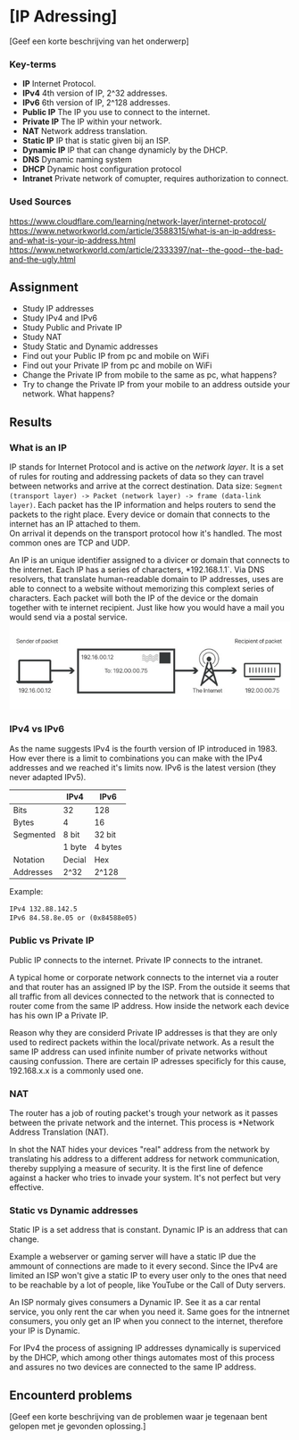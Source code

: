 # [IP Adressing]
[Geef een korte beschrijving van het onderwerp]

### Key-terms
- **IP** Internet Protocol.  
- **IPv4** 4th version of IP, 2^32 addresses.  
- **IPv6** 6th version of IP, 2^128 addresses.  
- **Public IP** The IP you use to connect to the internet.  
- **Private IP** The IP within your network.  
- **NAT** Network address translation.  
- **Static IP** IP that is static given bij an ISP. 
- **Dynamic IP** IP that can change dynamicly by the DHCP.
- **DNS** Dynamic naming system
- **DHCP** Dynamic host configuration protocol
- **Intranet** Private network of comupter, requires authorization to connect. 


### Used Sources
https://www.cloudflare.com/learning/network-layer/internet-protocol/  
https://www.networkworld.com/article/3588315/what-is-an-ip-address-and-what-is-your-ip-address.html  
https://www.networkworld.com/article/2333397/nat--the-good--the-bad-and-the-ugly.html  

## Assignment
- Study IP addresses
- Study IPv4 and IPv6
- Study Public and Private IP
- Study NAT
- Study Static and Dynamic addresses
- Find out your Public IP from pc and mobile on WiFi
- Find out your Private IP from pc and mobile on WiFi
- Change the Private IP from mobile to the same as pc, what happens?
- Try to change the Private IP from your mobile to an address outside your network. What happens?

## Results
### What is an IP
IP stands for Internet Protocol and is active on the *network layer*. It is a set of rules for routing and addressing packets of data so they can travel between networks and arrive at the correct destination. Data size: ``Segment (transport layer) -> Packet (network layer) -> frame (data-link layer)``.
Each packet has the IP information and helps routers to send the packets to the right place. Every device or domain that connects to the internet has an IP attached to them.  
On arrival it depends on the transport protocol how it's handled. The most common ones are TCP and UDP.

An IP is an unique identifier assigned to a divicer or domain that connects to the internet. Each IP has a series of characters, *192.168.1.1`. Via DNS resolvers, that translate human-readable domain to IP addresses, uses are able to connect to a website without memorizing this complext series of characters. Each packet will both the IP of the device or the domain together with te internet recipient. Just like how you would have a mail you would send via a postal service. 
![Screenshot IP addressing](../00_includes/NTW-01/IP_how_does_it_work.jpg)



### IPv4 vs IPv6
As the name suggests IPv4 is the fourth version of IP introduced in 1983. How ever there is a limit to combinations you can make with the IPv4 addresses and we reached it's limits now. IPv6 is the latest version (they never adapted IPv5). 

||IPv4|IPv6|
|---|---|---|
|Bits|32|128|
|Bytes|4|16|
|Segmented| 8 bit | 32 bit |
|| 1 byte | 4 bytes|
|Notation|Decial|Hex|
Addresses|2^32|2^128|


Example: 
``` 
IPv4 132.88.142.5 
IPv6 84.58.8e.05 or (0x84588e05)  
```


### Public vs Private IP
Public IP connects to the internet.
Private IP connects to the intranet. 

A typical home or corporate network connects to the internet via a router and that router has an assigned IP by the ISP. From the outside it seems that all traffic from all devices connected to the network that is connected to router come from the same IP address. How inside the network each device has his own IP a Private IP.

Reason why they are considerd Private IP addresses is that they are only used to redirect packets within the local/private network. As a result the same IP address can used infinite number of private networks without causing confussion. There are certain IP adresses specificly for this cause, 192.168.x.x is a commonly used one.

### NAT
The router has a job of routing packet's trough your network as it passes between the private network and the internet. This process is *Network Address Translation (NAT).

In shot the NAT hides your devices "real" address from the network by translating his address to a different address for network communication, thereby supplying a measure of security. It is the first line of defence against a hacker who tries to invade your system. It's not perfect but very effective.

### Static vs Dynamic addresses
Static IP is a set address that is constant. 
Dynamic IP is an address that can change.

Example a webserver or gaming server will have a static IP due the ammount of connections are made to it every second. Since the IPv4 are limited an ISP won't give a static IP to every user only to the ones that need to be reachable by a lot of people, like YouTube or the Call of Duty servers.

An ISP normaly gives consumers a Dynamic IP. See it as a car rental service, you only rent the car when you need it. Same goes for the intnernet consumers, you only get an IP when you connect to the internet, therefore your IP is Dynamic. 

For IPv4 the process of assigning IP addresses dynamically is superviced by the DHCP, which among other things automates most of this process and assures no two devices are connected to the same IP address. 

## Encounterd problems
[Geef een korte beschrijving van de problemen waar je tegenaan bent gelopen met je gevonden oplossing.]
